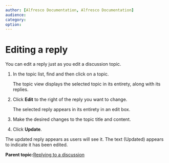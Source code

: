 ```yaml
---
author: [Alfresco Documentation, Alfresco Documentation]
audience: 
category: 
option: 
---
```


# Editing a reply

You can edit a reply just as you edit a discussion topic.

1.  In the topic list, find and then click on a topic.

    The topic view displays the selected topic in its entirety, along with its replies.

2.  Click **Edit** to the right of the reply you want to change.

    The selected reply appears in its entirety in an edit box.

3.  Make the desired changes to the topic title and content.

4.  Click **Update**.


The updated reply appears as users will see it. The text \(Updated\) appears to indicate it has been edited.

**Parent topic:**[Replying to a discussion](../tasks/discussions-topic-reply.md)

